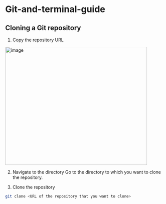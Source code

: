 # Git-and-terminal-guide

## Cloning a Git repository

1. Copy the repository URL
<img width="452" height="376" alt="image" src="https://github.com/user-attachments/assets/ea31c29b-53c9-47d7-b962-f778a8d17a3e" />

2. Navigate to the directory
Go to the directory to which you want to clone the repository.

4. Clone the repository
```bash
git clone <URL of the repository that you want to clone>
```
